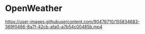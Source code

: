 # OpenWeather

https://user-images.githubusercontent.com/90476710/155834683-369f0486-8a7f-42cb-afa0-a7b54c00485b.mp4
